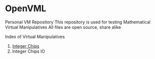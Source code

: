 # OpenVML
Personal VM Repository
This repository is used for testing Mathematical Virtual Manipulatives
All files are open source, share alike

Index of Virtual Manipulatives
<ol>
  <li><a href="https://meachamw.github.io/OpenVML/In%20Progress/ChipModelOps.html">Integer Chips</a></li>
  <li>Integer Chips IO</li>
  </ol>
